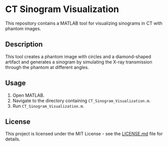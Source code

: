 # CT Sinogram Visualization
This repository contains a MATLAB tool for visualizing sinograms in CT with phantom images.
## Description
This tool creates a phantom image with circles and a diamond-shaped artifact and generates a sinogram by simulating the X-ray transmission through the phantom at different angles.
## Usage
1. Open MATLAB.
2. Navigate to the directory containing `CT_Sinogram_Visualization.m`.
3. Run `CT_Sinogram_Visualization.m`.
## License
This project is licensed under the MIT License - see the [LICENSE.md](LICENSE.md) file for details.
